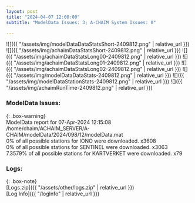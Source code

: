 ```yaml
---
layout: post
title: "2024-04-07 12:00:00"
subtitle: "ModelData Issues: 3; A-CHAIM System Issues: 0"

---
```


![]({{ "/assets/img/modelDataDataStatsShort-2409812.png" | relative_url }})
![]({{ "/assets/img/achaimDataStatsShort-2409812.png" | relative_url }})
![]({{ "/assets/img/achaimDataStatsLong00-2409812.png" | relative_url }})
![]({{ "/assets/img/achaimDataStatsLong01-2409812.png" | relative_url }})
![]({{ "/assets/img/achaimDataStatsLong02-2409812.png" | relative_url }})
![]({{ "/assets/img/modelDataDataStats-2409812.png" | relative_url }})
![]({{ "/assets/img/modelDataStationStats-2409812.png" | relative_url }})
![]({{ "/assets/img/achaimRunTime-2409812.png" | relative_url }})


### ModelData Issues:  
  
{: .box-warning}  
 ModelData report for 07-Apr-2024 12:15:08   
 /home/chaim/ACHAIM_SERVER/A-CHAIM/modelData/2024/098/12/modelData.mat   
 0% of all possible stations for IONO were downloaded. x3608   
 0% of all possible stations for SENTINEL were downloaded. x3063   
 7.3579% of all possible stations for KARTVERKET were downloaded. x79   
  


### Logs:  
  
{: .box-note}  
[Logs.zip]({{ "/assets/other/logs.zip" | relative_url }})  
[Log Info]({{ "/logInfo" | relative_url }})  
